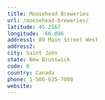 ```yaml
---
title: Moosehead Breweries
url: /moosehead-breweries/
latitude: 45.2567
longitude: -66.096
address1: 89 Main Street West
address2: 
city: Saint John
state: New Brunswick
code: 0
country: Canada
phone: 1-506-635-7000
website: 
---
```


